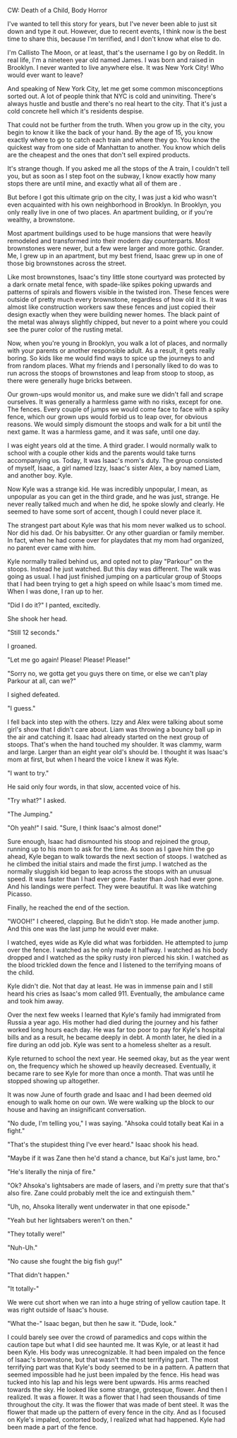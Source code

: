 CW: Death of a Child, Body Horror

I've wanted to tell this story for years, but I've never been able to just sit down and type it out. However, due to recent events, I think now is the best time to share this, because I'm terrified, and I don't know what else to do.

I'm Callisto The Moon, or at least, that's the username I go by on Reddit. In real life, I'm a nineteen year old named James. I was born and raised in Brooklyn. I never wanted to live anywhere else. It was New York City! Who would ever want to leave?

And speaking of New York City, let me get some common misconceptions sorted out. A lot of people think that NYC is cold and uninviting. There's always hustle and bustle and there's no real heart to the city. That it's just a cold concrete hell which it's residents despise.

That could not be further from the truth. When you grow up in the city, you begin to know it like the back of your hand. By the age of 15, you know exactly where to go to catch each train and where they go. You know the quickest way from one side of Manhattan to another. You know which delis are the cheapest and the ones that don't sell expired products.

 It's strange though. If you asked me all the stops of the A train, I couldn't tell you, but as soon as I step foot on the subway, I know exactly how many stops there are until mine, and exactly what all of them are .

But before I got this ultimate grip on the city, I was just a kid who wasn't even acquainted with his own neighborhood in Brooklyn. In Brooklyn, you only really live in one of two places. An apartment building, or if you're wealthy, a brownstone. 

Most apartment buildings used to be huge mansions that were heavily remodeled and transformed into their modern day counterparts. Most brownstones were newer, but a few were larger and more gothic. Grander. Me, I grew up in an apartment, but my best friend, Isaac grew up in one of those big brownstones across the street.

Like most brownstones, Isaac's tiny little stone courtyard was protected by a dark ornate metal fence, with spade-like spikes poking upwards and patterns of spirals and flowers visible in the twisted iron. These fences were outside of pretty much every brownstone, regardless of how old it is. It was almost like construction workers saw these fences and just copied their design exactly when they were building newer homes. The black paint of the metal was always slightly chipped, but never to a point where you could see the purer color of the rusting metal. 

Now, when you're young in Brooklyn, you walk a lot of places, and normally with your parents or another responsible adult. As a result, it gets really boring. So kids like me would find ways to spice up the journeys to and from random places. What my friends and I personally liked to do was to run across the stoops of brownstones and leap from stoop to stoop, as there were generally huge bricks between. 

Our grown-ups would monitor us, and make sure we didn't fall and scrape ourselves. It was generally a harmless game with no risks, except for one. The fences. Every couple of jumps we would come face to face with a spiky fence, which our grown ups would forbid us to leap over, for obvious reasons. We would simply dismount the stoops and walk for a bit until the next game. It was a harmless game, and it was safe, until one day.

I was eight years old at the time. A third grader. I would normally walk to school with a couple other kids and the parents would take turns accompanying us. Today, It was Isaac's mom's duty. The group consisted of myself, Isaac, a girl named Izzy, Isaac's sister Alex, a boy named Liam, and another boy. Kyle.

Now Kyle was a strange kid. He was incredibly unpopular, I mean, as unpopular as you can get in the third grade, and he was just, strange. He never really talked much and when he did, he spoke slowly and clearly. He seemed to have some sort of accent, though I could never place it. 

The strangest part about Kyle was that his mom never walked us to school. Nor did his dad. Or his babysitter. Or any other guardian or family member. In fact, when he had come over for playdates that my mom had organized, no parent ever came with him. 

Kyle normally trailed behind us, and opted not to play "Parkour" on the stoops. Instead he just watched. But this day was different. The walk was going as usual. I had just finished jumping on a particular group of Stoops that I had been trying to get a high speed on while Isaac's mom timed me. When I was done, I ran up to her.

"Did I do it?" I panted, excitedly.

She shook her head. 

"Still 12 seconds."

I groaned. 

"Let me go again! Please! Please! Please!"

"Sorry no, we gotta get you guys there on time, or else we can't play Parkour at all, can we?"

I sighed defeated.

"I guess."

I fell back into step with the others. Izzy and Alex were talking about some girl's show that I didn't care about. Liam was throwing a bouncy ball up in the air and catching it. Isaac had already started  on the next group of stoops. That's when the hand touched my shoulder. It was clammy, warm and large. Larger than an eight year old's should be. I thought it was Isaac's mom at first, but when I heard the voice I knew it was Kyle. 

"I want to try."

He said only four words, in that slow, accented voice of his.

"Try what?" I asked. 

"The Jumping."

"Oh yeah!" I said. "Sure, I think Isaac's almost done!" 

Sure enough, Isaac had dismounted his stoop and rejoined the group, running up to his mom to ask for the time. As soon as I gave him the go ahead, Kyle began to walk towards the next section of stoops. I watched as he climbed the initial stairs and made the first jump. I watched as the normally sluggish kid began to leap across  the stoops with an unusual speed. It was faster than I had ever gone. Faster than Josh had ever gone. And his landings were perfect. They were beautiful. It was like watching Picasso. 

Finally, he reached the end of the section.

"WOOH!" I cheered, clapping. But he didn't stop. He made another jump. And this one was the last jump he would ever make. 

I watched, eyes wide as Kyle did what was forbidden. He attempted to jump over the fence. I watched as he only made it halfway. I watched as his body dropped and I watched as the spiky rusty iron pierced his skin. I watched as the blood trickled down the fence and I listened to the terrifying moans of the child.

Kyle didn't die. Not that day at least. He was in immense pain and I still heard his cries as Isaac's mom called 911. Eventually, the ambulance came and took him away. 

Over the next few weeks I learned that Kyle's family had immigrated from Russia a year ago. His mother had died during the journey and his father worked long hours each day. He was far too poor to pay for Kyle's hospital bills and as a result, he became deeply in debt. A month later, he died in a fire during an odd job. Kyle was sent to a homeless shelter as a result.

Kyle returned to school the next year. He seemed okay, but as the year went on, the frequency which he showed up heavily decreased. Eventually, it became rare to see Kyle for more than once a month. That was until he stopped showing up altogether. 

It was now June of fourth grade and Isaac and I had been deemed old enough to walk home on our own. We were walking up the block to our house and having an insignificant conversation.

"No dude, I'm telling you," I was saying. "Ahsoka could totally beat Kai in a fight."

"That's the stupidest thing I've ever heard." Isaac shook his head.

"Maybe if it was Zane then he'd stand a chance, but Kai's just lame, bro." 

"He's literally the ninja of fire."

"Ok? Ahsoka's lightsabers are made of lasers, and i'm pretty sure that that's also fire. Zane could probably melt the ice and extinguish them."

"Uh, no, Ahsoka literally went underwater in that one episode."

"Yeah but her lightsabers weren't on then."

"They totally were!"

"Nuh-Uh."

"No cause she fought the big fish guy!"

"That didn't happen."

"It totally-"

We were cut short when we ran into a huge string of yellow caution tape. It was right outside of Isaac's house.

"What the-" Isaac began, but then he saw it. "Dude, look."

I could barely see over the crowd of paramedics and cops within the caution tape but what I did see haunted me. It was Kyle, or at least it had been Kyle. His body was unrecognizable. It had been impaled on the fence of Isaac's brownstone, but that wasn't the most terrifying part. The most terrifying part was that Kyle's body seemed to be in a pattern. A pattern that seemed impossible had he just been impaled by the fence. His head was tucked into his lap and his legs were bent upwards. His arms reached towards the sky. He looked like some strange, grotesque, flower. And then I realized. It was a flower. It was a flower that I had seen thousands of time throughout the city. It was the flower that was made of bent steel. It was the flower that made up the pattern of every fence in the city. And as I focused on Kyle's impaled, contorted body, I realized what had happened. Kyle had been made a part of the fence.

&#x200B;
